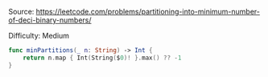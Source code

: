 Source: <https://leetcode.com/problems/partitioning-into-minimum-number-of-deci-binary-numbers/>

Difficulty: Medium

```swift
func minPartitions(_ n: String) -> Int {
    return n.map { Int(String($0)! }.max() ?? -1
}
```
